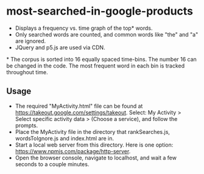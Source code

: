 # most-searched-in-google-products
- Displays a frequency vs. time graph of the top&ast; words.
- Only searched words are counted, and common words like "the" and "a" are ignored.
- JQuery and p5.js are used via CDN.

&ast; The corpus is sorted into 16 equally spaced time-bins. The number 16 can be changed in the code. The most frequent word in each bin is tracked throughout time.

## Usage
- The required "MyActivity.html" file can be found at https://takeout.google.com/settings/takeout. Select: My Activity > Select specific activity data > (Choose a service), and follow the prompts.
- Place the MyActivity file in the directory that rankSearches.js, wordsToIgnore.js and index.html are in.
- Start a local web server from this directory. Here is one option: https://www.npmjs.com/package/http-server.
- Open the browser console, navigate to localhost, and wait a few seconds to a couple minutes.
